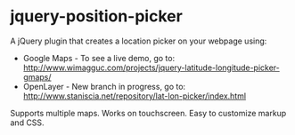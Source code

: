 jquery-position-picker
======================================

A jQuery plugin that creates a location picker on your webpage using:

* Google Maps - To see a live demo, go to: http://www.wimagguc.com/projects/jquery-latitude-longitude-picker-gmaps/
* OpenLayer - New  branch in progress, go to: http://www.staniscia.net/repository/lat-lon-picker/index.html

Supports multiple maps. Works on touchscreen. Easy to customize markup and CSS. 



